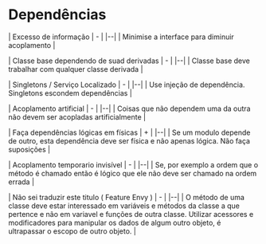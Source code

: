 # Dependências

| Excesso de informação | - |
|--|
| Minimise a interface para diminuir acoplamento |

| Classe base dependendo de suad derivadas | - |
|--|
| Classe base deve trabalhar com qualquer classe derivada |

| Singletons / Serviço Localizado | - |
|--|
| Use injeção de dependência. Singletons escondem dependências |

| Acoplamento artificial | - |
|--|
| Coisas que não dependem uma da outra não devem ser acopladas artificialmente |

| Faça dependências lógicas em físicas | + |
|--|
| Se um modulo depende de outro, esta dependência deve ser física e não apenas lógica. Não faça suposições |

| Acoplamento temporario invisível | - |
|--|
| Se, por exemplo  a ordem que o método é chamado então é lógico que ele não deve ser chamado na ordem errada |

| Não sei traduzir este titulo ( Feature Envy ) | - |
|--|
| O método de uma classe deve estar interessado em variáveis e métodos da classe a que pertence e não em variavel e funções de outra classe. Utilizar acessores e modificadores para manipular os dados de algum outro objeto, é ultrapassar o escopo de outro objeto. |